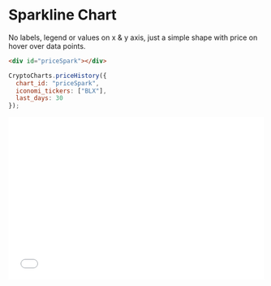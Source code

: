 # Sparkline Chart
No labels, legend or values on x & y axis, just a simple shape with price on hover over data points.

```html
<div id="priceSpark"></div>
```

```js
CryptoCharts.priceHistory({
  chart_id: "priceSpark",
  iconomi_tickers: ["BLX"],
  last_days: 30
});
```

<iframe height="320" style="width: 100%;" scrolling="no" title="ROI of crypto assets over time" src="//codepen.io/jesusthatsgreat/embed/preview/OYGqBJ/?height=320&theme-id=37041&default-tab=result" frameborder="no" allowtransparency="true" allowfullscreen="true"></iframe>
